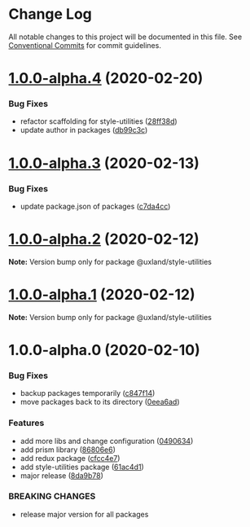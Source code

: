 # Change Log

All notable changes to this project will be documented in this file.
See [Conventional Commits](https://conventionalcommits.org) for commit guidelines.

# [1.0.0-alpha.4](https://github.com/uxland/uxland/compare/@uxland/style-utilities@1.0.0-alpha.3...@uxland/style-utilities@1.0.0-alpha.4) (2020-02-20)


### Bug Fixes

* refactor scaffolding for style-utilities ([28ff38d](https://github.com/uxland/uxland/commit/28ff38d93e43f832ad48830a6c8b4d8b5a86de38))
* update author in packages ([db99c3c](https://github.com/uxland/uxland/commit/db99c3c8c54fd0d62dfb0d7894e0e8b0962751b0))





# [1.0.0-alpha.3](https://github.com/uxland/uxland/compare/@uxland/style-utilities@1.0.0-alpha.2...@uxland/style-utilities@1.0.0-alpha.3) (2020-02-13)


### Bug Fixes

* update package.json of packages ([c7da4cc](https://github.com/uxland/uxland/commit/c7da4cc392a63bd25bc74c6c5b327eaa03034640))





# [1.0.0-alpha.2](https://github.com/uxland/uxland/compare/@uxland/style-utilities@1.0.0-alpha.1...@uxland/style-utilities@1.0.0-alpha.2) (2020-02-12)

**Note:** Version bump only for package @uxland/style-utilities





# [1.0.0-alpha.1](https://github.com/uxland/uxland/compare/@uxland/style-utilities@1.0.0-alpha.0...@uxland/style-utilities@1.0.0-alpha.1) (2020-02-12)

**Note:** Version bump only for package @uxland/style-utilities





# 1.0.0-alpha.0 (2020-02-10)


### Bug Fixes

* backup packages temporarily ([c847f14](https://github.com/uxland/uxland/commit/c847f142017fe0e82aa1878eac8f5b85f53e1a64))
* move packages back to its directory ([0eea6ad](https://github.com/uxland/uxland/commit/0eea6adfd92ba174c19df1314232f85aa8b58af2))


### Features

* add more libs and change configuration ([0490634](https://github.com/uxland/uxland/commit/04906342ddbeebeb8c845fe89bfb4daf91ecf106))
* add prism library ([86806e6](https://github.com/uxland/uxland/commit/86806e64e5db580871883b144361b10cf5dbe0d2))
* add redux package ([cfcc4e7](https://github.com/uxland/uxland/commit/cfcc4e7f2b73f94658157bdd62f07f7355361183))
* add style-utilities package ([61ac4d1](https://github.com/uxland/uxland/commit/61ac4d1953d7d0e4a47014afcef7ac5fb385c826))
* major release ([8da9b78](https://github.com/uxland/uxland/commit/8da9b78b9bbf4965feaeaa583f39e5ede9374d5a))


### BREAKING CHANGES

* release major version for all packages
